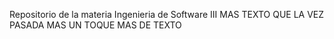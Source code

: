 Repositorio de la materia Ingenieria de Software III
MAS TEXTO QUE LA VEZ PASADA
MAS UN TOQUE MAS DE TEXTO

